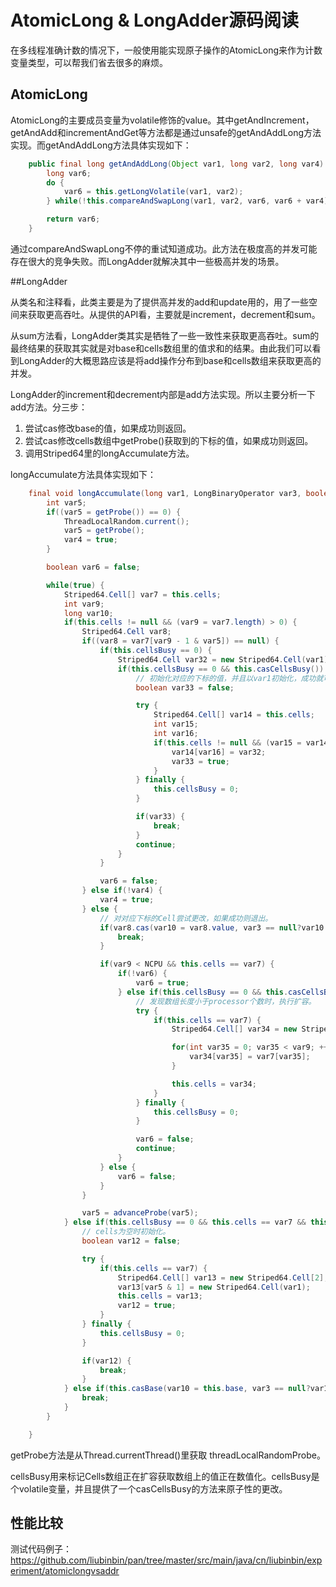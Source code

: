 # AtomicLong & LongAdder源码阅读

在多线程准确计数的情况下，一般使用能实现原子操作的AtomicLong来作为计数变量类型，可以帮我们省去很多的麻烦。

## AtomicLong

AtomicLong的主要成员变量为volatile修饰的value。其中getAndIncrement，getAndAdd和incrementAndGet等方法都是通过unsafe的getAndAddLong方法实现。而getAndAddLong方法具体实现如下：

```java
	public final long getAndAddLong(Object var1, long var2, long var4) {
        long var6;
        do {
            var6 = this.getLongVolatile(var1, var2);
        } while(!this.compareAndSwapLong(var1, var2, var6, var6 + var4));

        return var6;
    }
```

通过compareAndSwapLong不停的重试知道成功。此方法在极度高的并发可能存在很大的竞争失败。而LongAdder就解决其中一些极高并发的场景。

##LongAdder

从类名和注释看，此类主要是为了提供高并发的add和update用的，用了一些空间来获取更高吞吐。从提供的API看，主要就是increment，decrement和sum。

从sum方法看，LongAdder类其实是牺牲了一些一致性来获取更高吞吐。sum的最终结果的获取其实就是对base和cells数组里的值求和的结果。由此我们可以看到LongAdder的大概思路应该是将add操作分布到base和cells数组来获取更高的并发。

LongAdder的increment和decrement内部是add方法实现。所以主要分析一下add方法。分三步：

1. 尝试cas修改base的值，如果成功则返回。
2. 尝试cas修改cells数组中getProbe()获取到的下标的值，如果成功则返回。
3. 调用Striped64里的longAccumulate方法。 

longAccumulate方法具体实现如下：

```java
    final void longAccumulate(long var1, LongBinaryOperator var3, boolean var4) {
        int var5;
        if((var5 = getProbe()) == 0) {
            ThreadLocalRandom.current();
            var5 = getProbe();
            var4 = true;
        }

        boolean var6 = false;

        while(true) {
            Striped64.Cell[] var7 = this.cells;
            int var9;
            long var10;
            if(this.cells != null && (var9 = var7.length) > 0) {
                Striped64.Cell var8;
                if((var8 = var7[var9 - 1 & var5]) == null) {
                    if(this.cellsBusy == 0) {
                        Striped64.Cell var32 = new Striped64.Cell(var1);
                        if(this.cellsBusy == 0 && this.casCellsBusy()) {
                            // 初始化对应的下标的值，并且以var1初始化，成功就可以退出了。
                            boolean var33 = false;

                            try {
                                Striped64.Cell[] var14 = this.cells;
                                int var15;
                                int var16;
                                if(this.cells != null && (var15 = var14.length) > 0 && var14[var16 = var15 - 1 & var5] == null) {
                                    var14[var16] = var32;
                                    var33 = true;
                                }
                            } finally {
                                this.cellsBusy = 0;
                            }

                            if(var33) {
                                break;
                            }
                            continue;
                        }
                    }

                    var6 = false;
                } else if(!var4) {
                    var4 = true;
                } else {
                    // 对对应下标的Cell尝试更改，如果成功则退出。
                    if(var8.cas(var10 = var8.value, var3 == null?var10 + var1:var3.applyAsLong(var10, var1))) {
                        break;
                    }

                    if(var9 < NCPU && this.cells == var7) {
                        if(!var6) {
                            var6 = true;
                        } else if(this.cellsBusy == 0 && this.casCellsBusy()) {
                            // 发现数组长度小于processor个数时，执行扩容。
                            try {
                                if(this.cells == var7) {
                                    Striped64.Cell[] var34 = new Striped64.Cell[var9 << 1];

                                    for(int var35 = 0; var35 < var9; ++var35) {
                                        var34[var35] = var7[var35];
                                    }

                                    this.cells = var34;
                                }
                            } finally {
                                this.cellsBusy = 0;
                            }

                            var6 = false;
                            continue;
                        }
                    } else {
                        var6 = false;
                    }
                }

                var5 = advanceProbe(var5);
            } else if(this.cellsBusy == 0 && this.cells == var7 && this.casCellsBusy()) {
                // cells为空时初始化。
                boolean var12 = false;

                try {
                    if(this.cells == var7) {
                        Striped64.Cell[] var13 = new Striped64.Cell[2];
                        var13[var5 & 1] = new Striped64.Cell(var1);
                        this.cells = var13;
                        var12 = true;
                    }
                } finally {
                    this.cellsBusy = 0;
                }

                if(var12) {
                    break;
                }
            } else if(this.casBase(var10 = this.base, var3 == null?var10 + var1:var3.applyAsLong(var10, var1))) {
                break;
            }
        }

    }
```

getProbe方法是从Thread.currentThread()里获取 threadLocalRandomProbe。

cellsBusy用来标记Cells数组正在扩容获取数组上的值正在数值化。cellsBusy是个volatile变量，并且提供了一个casCellsBusy的方法来原子性的更改。

## 性能比较

测试代码例子：https://github.com/liubinbin/pan/tree/master/src/main/java/cn/liubinbin/experiment/atomiclongvsaddr